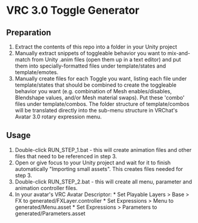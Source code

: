 
VRC 3.0 Toggle Generator
========================

Preparation
-----------

  1. Extract the contents of this repo into a folder in your Unity project
  2. Manually extract snippets of toggleable behavior you want to mix-and-match from Unity .anim files (open them up in a text editor) and put them into specially-formatted files under template/states and template/emotes.
  3. Manually create files for each Toggle you want, listing each file under template/states that should be combined to create the toggleable behavior you want (e.g. combination of Mesh enables/disables, Blendshape values, and/or Mesh material swaps). Put these 'combo' files under template/combos. The folder structure of template/combos will be translated directly into the sub-menu structure in VRChat's Avatar 3.0 rotary expression menu.

Usage
-----

  1. Double-click RUN_STEP_1.bat - this will create animation files and other files that need to be referenced in step 3.
  2. Open or give focus to your Unity project and wait for it to finish automatically "Importing small assets". This creates files needed for step 3.
  3. Double-click RUN_STEP_2.bat - this will create all menu, parameter and animation controller files.
  4. In your avatar's VRC Avatar Descriptor:
    * Set Playable Layers > Base > FX to generated/FXLayer.controller
    * Set Expressions > Menu to generated/Menu.asset
    * Set Expressions > Parameters to generated/Parameters.asset
